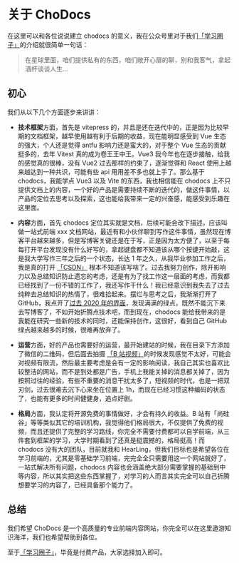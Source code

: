 # 关于 ChoDocs

在这里可以和各位说说建立 chodocs 的意义，我在公众号里对于我们[「学习圈子」](/zsxq)的介绍就很简单一句话：

> 在星球里面，咱们提供私有的东西，咱们敞开心扉的聊，别和我客气，拿起酒杯谈谈人生...

## 初心

我们从以下几个方面逐步来讲讲：

- **技术框架**方面，首先是 vitepress 的，并且是还在迭代中的，正是因为比较早期的文档框架，越早使用越有利于后期的收益，现在能明显感受到 Vue 生态的强大，个人还是觉得 antfu 影响力还是蛮大的，对于整个 Vue 生态的贡献挺多的，去年 Vitest 真的成为卷王王中王。Vue3 我今年也在逐步接触，给我的感觉真的很棒，没有 Vue2 过去那样的约束了，逐渐觉得和 React 使用上越来越达到一种共识，可能有些 api 用用差不多也就上手了。那么基于 chodocs，我能学点 Vue3 以及 Vite 的东西，我也相信能在 chodocs 上不只提供文档上的内容，一个好的产品是需要持续不断的迭代的，做这件事情，以产品的定位去思考以及探索，这也能给我带来一定的兴奋感，能感受到乐趣在这里面。

- **内容**方面，首先 chodocs 定位其实就是文档，后续可能会改下描述，应该叫做一站式前端 xxx 文档网站，最近有和小伙伴聊到写作这件事情，虽然现在博客平台越来越多，但是写博客关键还是在于写，正是因为太方便了，以至于每每打开平台发现没有什么好写的，拿起键盘都不知道该从哪个按键开始敲，这是我大学写作三年之后的一个状态，长达 1 年之久，从我毕业参加工作之后，我是真的打开 [「CSDN」](https://chocolate.blog.csdn.net/) 根本不知道该写啥了。过去我努力创作，除开影响力以及总结知识防止遗忘的考虑，还是有为了找工作这一层面的考虑，而我都已经找到了一份不错的工作了，我还写作干什么！我已经意识到我失去了过去纯粹去总结知识的热情了，很难拾起来。摆烂与思考之后，我渐渐打开了 GitHub，我点开了[过去 2020 年的界面](https://github.com/Chocolate1999?tab=overview&from=2020-12-01&to=2020-12-31)，发现满满的绿点，既然不能沉下来去写博客了，不如开始折腾点技术吧，而到现在，chodocs 能给我带来的是我能在研究一些新的技术的同时，还能保持创作，这很好，看到自己 GitHub 绿点越来越多的时候，很难再放弃了。

- **运营**方面，好的产品也需要好的运营，最开始建站的时候，我在目录下方添加了微信的二维码，但后面去拍摄 [「B 站视频」](https://space.bilibili.com/351534170)的时候发现感觉不太好，可能会对视频有限流，然后最主要考虑是会有一定的影响阅读，我自己其实也喜欢比较整洁的网站，而不是到处都是广告，手机上我能关掉的消息都关掉了，因为按照过往的经验，有些不重要的消息干扰太多了，短视频的时代，也是一把双刃剑，过去很难去沉下心来坐在位置上 1h，而现在已经习惯这种编码的状态了，也能有更多的时间健健身，追点好剧。

- **格局**方面，我认定将开源免费的事情做好，才会有持久的收益。B 站有「尚硅谷」等等类似其它的培训机构，我觉得他们格局很大，不仅提供了免费的视频，而且还提供了完整的学习路线，你完全不需要付费都可以自学前端，从三件套到框架的学习，大学时期看到了还真是挺震撼的，格局挺高！而 chodocs 没有大的团队，目前就我和 HearLing，但我们目标也是希望各位在学习前端的，尤其是零基础学习前端，完完全全只需要用这一个网站就好了，一站式解决所有问题，chodocs 内容也会涵盖绝大部分需要掌握的基础到中等内容，所以其实把这些东西掌握了，对学习的人而言其实完全可以自己折腾想要学习的内容了，已经具备那个能力了。


## 总结

我们希望 ChoDocs 是一个高质量的专业前端内容网站，你完全可以在这里遨游知识海洋，我们也希望帮助到各位。

至于[「学习圈子」](/zsxq)，毕竟是付费产品，大家选择加入即可。